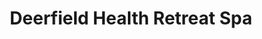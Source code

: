---
title: "Deerfield Health Retreat Spa"
url: /east-stroudsburg/deerfield-health-retreat-spa/
shop: Massage
---